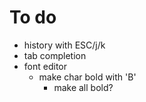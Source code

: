 To do
=====
- history with ESC/j/k
- tab completion
- font editor
  - make char bold with 'B'
    - make all bold?
